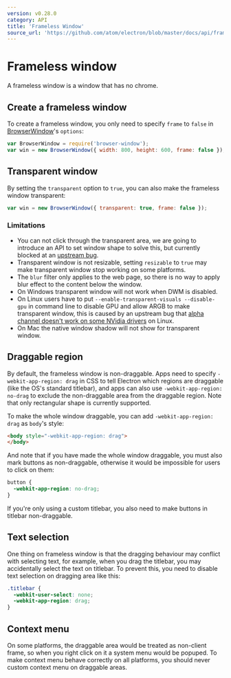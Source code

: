 ```yaml
---
version: v0.28.0
category: API
title: 'Frameless Window'
source_url: 'https://github.com/atom/electron/blob/master/docs/api/frameless-window.md'
---
```


# Frameless window

A frameless window is a window that has no chrome.

## Create a frameless window

To create a frameless window, you only need to specify `frame` to `false` in
[BrowserWindow](http://electron.atom.io/docs/v0.28.0/api/browser-window)'s `options`:


```javascript
var BrowserWindow = require('browser-window');
var win = new BrowserWindow({ width: 800, height: 600, frame: false });
```

## Transparent window

By setting the `transparent` option to `true`, you can also make the frameless
window transparent:

```javascript
var win = new BrowserWindow({ transparent: true, frame: false });
```

### Limitations

* You can not click through the transparent area, we are going to introduce an
  API to set window shape to solve this, but currently blocked at an
  [upstream bug](https://code.google.com/p/chromium/issues/detail?id=387234).
* Transparent window is not resizable, setting `resizable` to `true` may make
  transparent window stop working on some platforms.
* The `blur` filter only applies to the web page, so there is no way to apply
  blur effect to the content below the window.
* On Windows transparent window will not work when DWM is disabled.
* On Linux users have to put `--enable-transparent-visuals --disable-gpu` in
  command line to disable GPU and allow ARGB to make transparent window, this is
  caused by an upstream bug that [alpha channel doesn't work on some NVidia
  drivers](https://code.google.com/p/chromium/issues/detail?id=369209) on Linux.
* On Mac the native window shadow will not show for transparent window.

## Draggable region

By default, the frameless window is non-draggable. Apps need to specify
`-webkit-app-region: drag` in CSS to tell Electron which regions are draggable
(like the OS's standard titlebar), and apps can also use
`-webkit-app-region: no-drag` to exclude the non-draggable area from the
 draggable region. Note that only rectangular shape is currently supported.

To make the whole window draggable, you can add `-webkit-app-region: drag` as
`body`'s style:

```html
<body style="-webkit-app-region: drag">
</body>
```

And note that if you have made the whole window draggable, you must also mark
buttons as non-draggable, otherwise it would be impossible for users to click on
them:

```css
button {
  -webkit-app-region: no-drag;
}
```

If you're only using a custom titlebar, you also need to make buttons in
titlebar non-draggable.

## Text selection

One thing on frameless window is that the dragging behaviour may conflict with
selecting text, for example, when you drag the titlebar, you may accidentally
select the text on titlebar. To prevent this, you need to disable text
selection on dragging area like this:

```css
.titlebar {
  -webkit-user-select: none;
  -webkit-app-region: drag;
}
```

## Context menu

On some platforms, the draggable area would be treated as non-client frame, so
when you right click on it a system menu would be popuped. To make context menu
behave correctly on all platforms, you should never custom context menu on
draggable areas.
